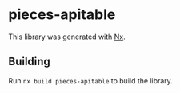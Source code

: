# pieces-apitable

This library was generated with [Nx](https://nx.dev).

## Building

Run `nx build pieces-apitable` to build the library.
